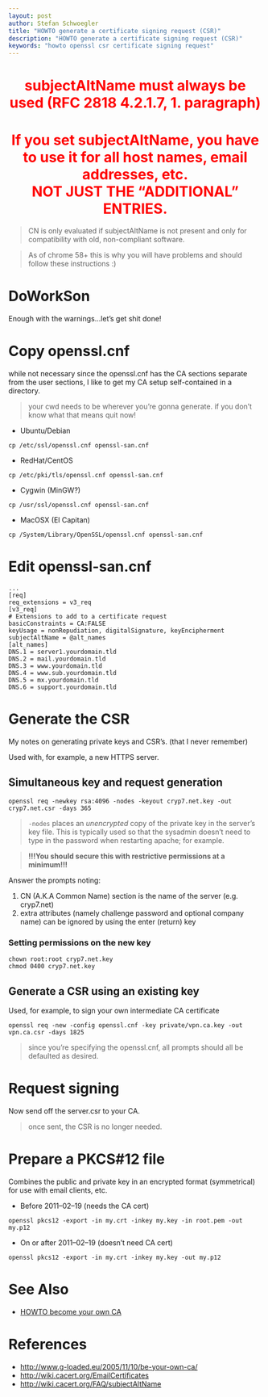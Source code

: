 ```yaml
---
layout: post
author: Stefan Schwoegler
title: "HOWTO generate a certificate signing request (CSR)"
description: "HOWTO generate a certificate signing request (CSR)"
keywords: "howto openssl csr certificate signing request"
---
```

# <center><span style="color:red">subjectAltName must always be used (RFC 2818 4.2.1.7, 1. paragraph)</span></center>

# <center><span style="color:red">If you set subjectAltName, you have to use it for all host names, email addresses, etc.<br>NOT JUST THE “ADDITIONAL” ENTRIES.</span></center>

> CN is only evaluated if subjectAltName is not present and only for compatibility with old, non-compliant software.

> As of chrome 58+ this is why you will have problems and should follow these instructions :)

# DoWorkSon

Enough with the warnings...let’s get shit done!

# Copy openssl.cnf

while not necessary since the openssl.cnf has the CA sections separate from the user sections, I like to get my CA setup self-contained in a directory.

> your cwd needs to be wherever you’re gonna generate. if you don’t know what that means quit now!

* Ubuntu/Debian
```
cp /etc/ssl/openssl.cnf openssl-san.cnf
```
* RedHat/CentOS
```
cp /etc/pki/tls/openssl.cnf openssl-san.cnf
```
* Cygwin (MinGW?)
```
cp /usr/ssl/openssl.cnf openssl-san.cnf
```
* MacOSX (El Capitan)
```
cp /System/Library/OpenSSL/openssl.cnf openssl-san.cnf
```

# Edit openssl-san.cnf

```
...
[req]
req_extensions = v3_req
[v3_req]
# Extensions to add to a certificate request
basicConstraints = CA:FALSE
keyUsage = nonRepudiation, digitalSignature, keyEncipherment
subjectAltName = @alt_names
[alt_names]
DNS.1 = server1.yourdomain.tld
DNS.2 = mail.yourdomain.tld
DNS.3 = www.yourdomain.tld
DNS.4 = www.sub.yourdomain.tld
DNS.5 = mx.yourdomain.tld
DNS.6 = support.yourdomain.tld
```

# Generate the CSR

My notes on generating private keys and CSR’s. (that I never remember)

Used with, for example, a new HTTPS server.

## Simultaneous key and request generation

```
openssl req -newkey rsa:4096 -nodes -keyout cryp7.net.key -out cryp7.net.csr -days 365
```

> `-nodes` places an *unencrypted* copy of the private key in the server’s key file. This is typically used so that the sysadmin doesn’t need to type in the password when restarting apache; for example.

> **!!!You should secure this with restrictive permissions at a minimum!!!**

Answer the prompts noting:

1. CN (A.K.A Common Name) section is the name of the server (e.g. cryp7.net) 
2. extra attributes (namely challenge password and optional company name) can be ignored by using the enter (return) key

### Setting permissions on the new key

```
chown root:root cryp7.net.key
chmod 0400 cryp7.net.key
```

## Generate a CSR using an existing key

Used, for example, to sign your own intermediate CA certificate

```
openssl req -new -config openssl.cnf -key private/vpn.ca.key -out vpn.ca.csr -days 1825
```

> since you’re specifying the openssl.cnf, all prompts should all be defaulted as desired.

# Request signing

Now send off the server.csr to your CA.

> once sent, the CSR is no longer needed.

# Prepare a PKCS#12 file

Combines the public and private key in an encrypted format (symmetrical) for use with email clients, etc.

* Before 2011–02–19 (needs the CA cert)
```
openssl pkcs12 -export -in my.crt -inkey my.key -in root.pem -out my.p12
```
* On or after 2011–02–19 (doesn’t need CA cert)
```
openssl pkcs12 -export -in my.crt -inkey my.key -out my.p12
```

# See Also

* [HOWTO become your own CA](https://cryp7.net/2015/howto-become-your-own-CA/)

# References

* <http://www.g-loaded.eu/2005/11/10/be-your-own-ca/>
* <http://wiki.cacert.org/EmailCertificates>
* <http://wiki.cacert.org/FAQ/subjectAltName>
